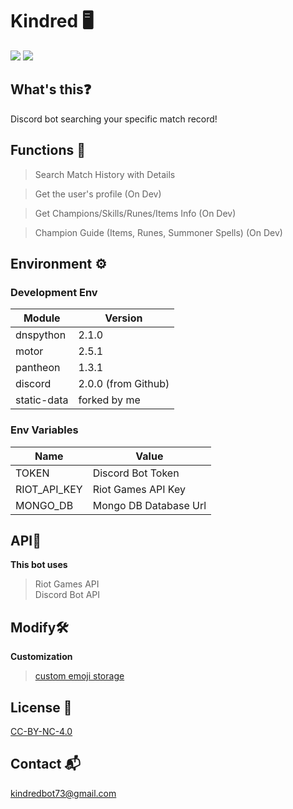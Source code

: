 # Kindred 🖥
<img src="https://img.shields.io/badge/python-v3.9.4-%233776AB?logo=python"> <img src="https://img.shields.io/badge/discord.py-v2.0.0-brightgreen?logo=discord">

## What's this❓
Discord bot searching your specific match record!

## Functions 📖
> Search Match History with Details

> Get the user's profile (On Dev)

> Get Champions/Skills/Runes/Items Info (On Dev)

> Champion Guide (Items, Runes, Summoner Spells) (On Dev)

## Environment ⚙️
### Development Env 
| Module      | Version             |
| ----------- | ------------------- |
| dnspython   | 2.1.0               |
| motor       | 2.5.1               |
| pantheon    | 1.3.1               |
| discord     | 2.0.0 (from Github) |
| static-data | forked by me        |

### Env Variables

| Name         | Value                 |
| ------------ | --------------------- |
| TOKEN        | Discord Bot Token     |
| RIOT_API_KEY | Riot Games API Key    |
| MONGO_DB     | Mongo DB Database Url |

## API📱
**This bot uses**  
> Riot Games API  
> Discord Bot API  

## Modify🛠
**Customization**  
> [custom emoji storage](kindred/utils/static/data.py)

## License 📖
[CC-BY-NC-4.0](LICENSE)

## Contact 📬
kindredbot73@gmail.com
